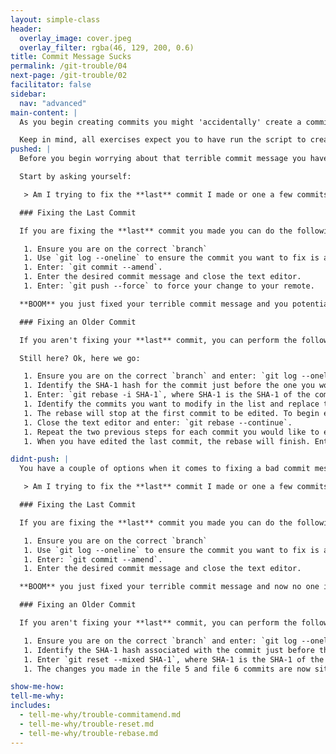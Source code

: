 ```yaml
---
layout: simple-class
header:
  overlay_image: cover.jpeg
  overlay_filter: rgba(46, 129, 200, 0.6)
title: Commit Message Sucks
permalink: /git-trouble/04
next-page: /git-trouble/02
facilitator: false
sidebar:
  nav: "advanced"
main-content: |  
  As you begin creating commits you might 'accidentally' create a commit message that is borderline atrocious; something like 'Fixed the thing'. Although you are definitely aware of the **thing** you just **fixed**, other collaborators (including future you) will not know what you fixed and more importantly, **why** you needed to fix it. Thankfully, Git is well aware of our tendency to craft terrible commit messages and has a handful of commands that save even the vaguest commit message.

  Keep in mind, all exercises expect you to have run the script to create files using the scripts found on the [Set Up Your Environment](/on-demand/git-trouble/01) page.
pushed: |
  Before you begin worrying about that terrible commit message you have pushed to the remote, let's talk about the risks associated with fixing it. Fixing a commit message you have already pushed is going to require you to use `git push --force`. `push --force` can cause some **serious** problems for other collaborators on your project. The embarrassment of a mis-spelled word is nothing compared to the embarrassment of messing up your collaborators. If your commit is really that bad, or if causing problems doesn't trouble you, keep reading.

  Start by asking yourself:

   > Am I trying to fix the **last** commit I made or one a few commits back?

  ### Fixing the Last Commit

  If you are fixing the **last** commit you made you can do the following:

   1. Ensure you are on the correct `branch`
   1. Use `git log --oneline` to ensure the commit you want to fix is at the top of the list.
   1. Enter: `git commit --amend`.
   1. Enter the desired commit message and close the text editor.
   1. Enter: `git push --force` to force your change to your remote.

  **BOOM** you just fixed your terrible commit message and you potentially caused problems for other collaborators. Congratulations!!! In all seriousness, editing a commit message might seem important at the time, but pushing a terrible commit message isn't the worst thing in the world, so it is recommended that you do this sparingly.

  ### Fixing an Older Commit

  If you aren't fixing your **last** commit, you can perform the following...actually wait, this process is very complex and you _really_ need to figure out if you _need_ to fix those commit messages that badly.

  Still here? Ok, here we go:

   1. Ensure you are on the correct `branch` and enter: `git log --oneline`
   1. Identify the SHA-1 hash for the commit just before the one you would like to change. For this example, let's pretend we want to fix the commit for file 5, so we will pick the SHA-1 associated with the **file 4** commit.
   1. Enter: `git rebase -i SHA-1`, where SHA-1 is the SHA-1 of the commit for adding **file 4**. The `-i` is the interactive option and will open your text editor, allowing you to modify the `rebase` script.
   1. Identify the commits you want to modify in the list and replace the word `pick` with an `e` or the word `edit`. When you are happy with your selections, close the editor and go back to the terminal.
   1. The rebase will stop at the first commit to be edited. To begin editing the first commit message, enter `git commit --amend`. Your text editor will open, allowing you to edit the commit message.
   1. Close the text editor and enter: `git rebase --continue`.
   1. Repeat the two previous steps for each commit you would like to edit.
   1. When you have edited the last commit, the rebase will finish. Enter: `git push --force` to push your new commits to the remote.

didnt-push: |
  You have a couple of options when it comes to fixing a bad commit message. First, you need to ask yourself:

   > Am I trying to fix the **last** commit I made or one a few commits back?

  ### Fixing the Last Commit

  If you are fixing the **last** commit you made you can do the following:

   1. Ensure you are on the correct `branch`
   1. Use `git log --oneline` to ensure the commit you want to fix is at the top of the list.
   1. Enter: `git commit --amend`.
   1. Enter the desired commit message and close the text editor.

  **BOOM** you just fixed your terrible commit message and now no one is the wiser. Congratulations!!!

  ### Fixing an Older Commit

  If you aren't fixing your **last** commit, you can perform the following:

   1. Ensure you are on the correct `branch` and enter: `git log --oneline`
   1. Identify the SHA-1 hash associated with the commit just before the one you want to fix. For practice, let's use the one where **file 4** was added.
   1. Enter `git reset --mixed SHA-1`, where SHA-1 is the SHA-1 of the commit before the one you want to fix.
   1. The changes you made in the file 5 and file 6 commits are now sitting in your working directory. Simply re-add and re-commit the changes.

show-me-how:
tell-me-why:
includes:
  - tell-me-why/trouble-commitamend.md
  - tell-me-why/trouble-reset.md
  - tell-me-why/trouble-rebase.md 
---
```

